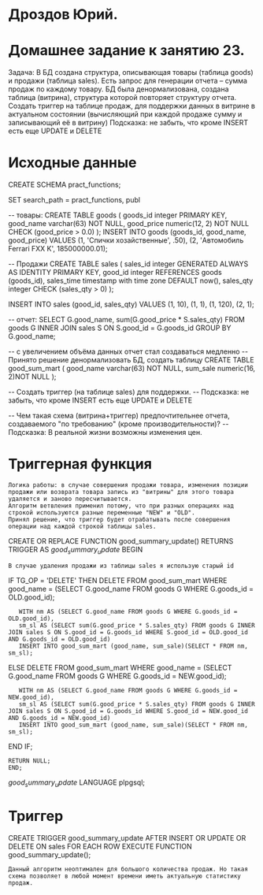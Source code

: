 # Дроздов Юрий.
# Домашнее задание к занятию 23.


Задача:
В БД создана структура, описывающая товары (таблица goods) и продажи (таблица sales).
Есть запрос для генерации отчета – сумма продаж по каждому товару.
БД была денормализована, создана таблица (витрина), структура которой повторяет структуру отчета.
Создать триггер на таблице продаж, для поддержки данных в витрине в актуальном состоянии (вычисляющий при каждой продаже сумму и записывающий её в витрину)
Подсказка: не забыть, что кроме INSERT есть еще UPDATE и DELETE


# Исходные данные
CREATE SCHEMA pract_functions;

SET search_path = pract_functions, publ

-- товары:
CREATE TABLE goods
(
    goods_id    integer PRIMARY KEY,
    good_name   varchar(63) NOT NULL,
    good_price  numeric(12, 2) NOT NULL CHECK (good_price > 0.0)
);
INSERT INTO goods (goods_id, good_name, good_price)
VALUES 	(1, 'Спички хозайственные', .50),
		(2, 'Автомобиль Ferrari FXX K', 185000000.01);

-- Продажи
CREATE TABLE sales
(
    sales_id    integer GENERATED ALWAYS AS IDENTITY PRIMARY KEY,
    good_id     integer REFERENCES goods (goods_id),
    sales_time  timestamp with time zone DEFAULT now(),
    sales_qty   integer CHECK (sales_qty > 0)
);

INSERT INTO sales (good_id, sales_qty) VALUES (1, 10), (1, 1), (1, 120), (2, 1);

-- отчет:
SELECT G.good_name, sum(G.good_price * S.sales_qty)
FROM goods G
INNER JOIN sales S ON S.good_id = G.goods_id
GROUP BY G.good_name;

-- с увеличением объёма данных отчет стал создаваться медленно
-- Принято решение денормализовать БД, создать таблицу
CREATE TABLE good_sum_mart
(
	good_name   varchar(63) NOT NULL,
	sum_sale	numeric(16, 2)NOT NULL
);

-- Создать триггер (на таблице sales) для поддержки.
-- Подсказка: не забыть, что кроме INSERT есть еще UPDATE и DELETE

-- Чем такая схема (витрина+триггер) предпочтительнее отчета, создаваемого "по требованию" (кроме производительности)?
-- Подсказка: В реальной жизни возможны изменения цен.




# Триггерная функция
```
Логика работы: в случае совершения продажи товара, изменения позиции продажи или возврата товара запись из "витрины" для этого товара удаляется и заново пересчитывается.
Алгоритм ветвления применил потому, что при разных операциях над строкой используются разные переменные "NEW" и "OLD".
Принял решение, что триггер будет отрабатывать после совершения операции над каждой строкой таблицы sales.
```

CREATE OR REPLACE FUNCTION good_summary_update() RETURNS TRIGGER
AS $good_summary_update$
    BEGIN
```
В случае удаления продажи из таблицы sales я использую старый id
```
IF TG_OP = 'DELETE' THEN
	   DELETE FROM good_sum_mart WHERE good_name = (SELECT G.good_name FROM goods G WHERE G.goods_id = OLD.good_id);
	
       WITH nm AS (SELECT G.good_name FROM goods G WHERE G.goods_id = OLD.good_id),
       sm_sl AS (SELECT sum(G.good_price * S.sales_qty) FROM goods G INNER JOIN sales S ON S.good_id = G.goods_id WHERE S.good_id = OLD.good_id AND G.goods_id = OLD.good_id)
       INSERT INTO good_sum_mart (good_name, sum_sale)(SELECT * FROM nm, sm_sl);
	   
ELSE
       DELETE FROM good_sum_mart WHERE good_name = (SELECT G.good_name FROM goods G WHERE G.goods_id = NEW.good_id);
        
       WITH nm AS (SELECT G.good_name FROM goods G WHERE G.goods_id = NEW.good_id),
       sm_sl AS (SELECT sum(G.good_price * S.sales_qty) FROM goods G INNER JOIN sales S ON S.good_id = G.goods_id WHERE S.good_id = NEW.good_id AND G.goods_id = NEW.good_id)
	   INSERT INTO good_sum_mart (good_name, sum_sale)(SELECT * FROM nm, sm_sl);
END IF;
	   
	RETURN NULL;
    END;

$good_summary_update$ LANGUAGE plpgsql;

# Триггер
CREATE TRIGGER good_summary_update
AFTER INSERT OR UPDATE OR DELETE ON sales
    FOR EACH ROW EXECUTE FUNCTION good_summary_update();

```
Данный алгоритм неоптимален для большого количества продаж. Но такая схема позволяет в любой момент времени иметь актуальную статистику продаж.
```
